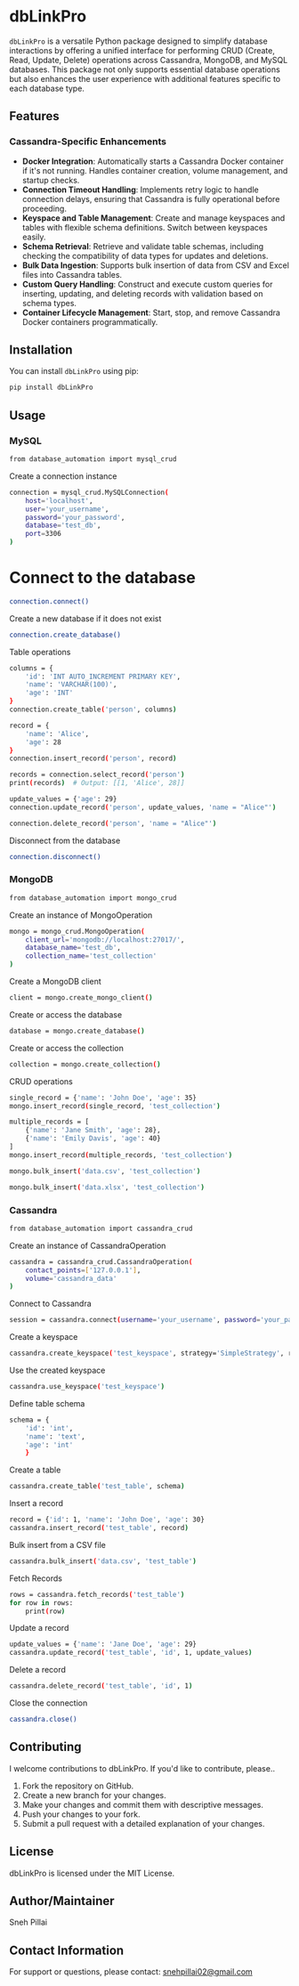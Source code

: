 # dbLinkPro

`dbLinkPro` is a versatile Python package designed to simplify database interactions by offering a unified interface for performing CRUD (Create, Read, Update, Delete) operations across Cassandra, MongoDB, and MySQL databases. This package not only supports essential database operations but also enhances the user experience with additional features specific to each database type.

## Features

### Cassandra-Specific Enhancements

- **Docker Integration**: Automatically starts a Cassandra Docker container if it's not running. Handles container creation, volume management, and startup checks.
- **Connection Timeout Handling**: Implements retry logic to handle connection delays, ensuring that Cassandra is fully operational before proceeding.
- **Keyspace and Table Management**: Create and manage keyspaces and tables with flexible schema definitions. Switch between keyspaces easily.
- **Schema Retrieval**: Retrieve and validate table schemas, including checking the compatibility of data types for updates and deletions.
- **Bulk Data Ingestion**: Supports bulk insertion of data from CSV and Excel files into Cassandra tables.
- **Custom Query Handling**: Construct and execute custom queries for inserting, updating, and deleting records with validation based on schema types.
- **Container Lifecycle Management**: Start, stop, and remove Cassandra Docker containers programmatically.

## Installation

You can install `dbLinkPro` using pip:

```bash
pip install dbLinkPro
```

## Usage

### MySQL
```bash
from database_automation import mysql_crud
```

Create a connection instance

```bash
connection = mysql_crud.MySQLConnection(
    host='localhost',
    user='your_username',
    password='your_password',
    database='test_db',
    port=3306
)
```

# Connect to the database
```bash
connection.connect()
```

Create a new database if it does not exist
```bash
connection.create_database()
```

Table operations
```bash
columns = {
    'id': 'INT AUTO_INCREMENT PRIMARY KEY',
    'name': 'VARCHAR(100)',
    'age': 'INT'
}
connection.create_table('person', columns)

record = {
    'name': 'Alice',
    'age': 28
}
connection.insert_record('person', record)

records = connection.select_record('person')
print(records)  # Output: [[1, 'Alice', 28]]

update_values = {'age': 29}
connection.update_record('person', update_values, 'name = "Alice"')

connection.delete_record('person', 'name = "Alice"')
```

Disconnect from the database
```bash
connection.disconnect()
```

### MongoDB

```bash
from database_automation import mongo_crud
```
Create an instance of MongoOperation
```bash
mongo = mongo_crud.MongoOperation(
    client_url='mongodb://localhost:27017/',
    database_name='test_db',
    collection_name='test_collection'
)
```
Create a MongoDB client
```bash
client = mongo.create_mongo_client()
```
Create or access the database
```bash
database = mongo.create_database()
```
Create or access the collection
```bash
collection = mongo.create_collection()
```

CRUD operations
```bash
single_record = {'name': 'John Doe', 'age': 35}
mongo.insert_record(single_record, 'test_collection')

multiple_records = [
    {'name': 'Jane Smith', 'age': 28},
    {'name': 'Emily Davis', 'age': 40}
]
mongo.insert_record(multiple_records, 'test_collection')

mongo.bulk_insert('data.csv', 'test_collection')

mongo.bulk_insert('data.xlsx', 'test_collection')

```

### Cassandra

```bash
from database_automation import cassandra_crud
```

Create an instance of CassandraOperation
```bash
cassandra = cassandra_crud.CassandraOperation(
    contact_points=['127.0.0.1'],
    volume='cassandra_data'
)
```

Connect to Cassandra

```bash
session = cassandra.connect(username='your_username', password='your_password')
```

Create a keyspace
```bash
cassandra.create_keyspace('test_keyspace', strategy='SimpleStrategy', replicas=1)
```

Use the created keyspace
```bash
cassandra.use_keyspace('test_keyspace')
```

Define table schema
```bash
schema = {
    'id': 'int',
    'name': 'text',
    'age': 'int'
    }
```

Create a table
```bash
cassandra.create_table('test_table', schema)
```

Insert a record
```bash
record = {'id': 1, 'name': 'John Doe', 'age': 30}
cassandra.insert_record('test_table', record)
```

Bulk insert from a CSV file
```bash
cassandra.bulk_insert('data.csv', 'test_table')
```

Fetch Records
```bash
rows = cassandra.fetch_records('test_table')
for row in rows:
    print(row)
```

Update a record
```bash
update_values = {'name': 'Jane Doe', 'age': 29}
cassandra.update_record('test_table', 'id', 1, update_values)
```

Delete a record
```bash
cassandra.delete_record('test_table', 'id', 1)
```

Close the connection
```bash
cassandra.close()
```

## Contributing
I welcome contributions to dbLinkPro. If you'd like to contribute, please..

1. Fork the repository on GitHub.
2. Create a new branch for your changes.
3. Make your changes and commit them with descriptive messages.
4. Push your changes to your fork.
5. Submit a pull request with a detailed explanation of your changes.

## License
dbLinkPro is licensed under the MIT License.

## Author/Maintainer
Sneh Pillai

## Contact Information
For support or questions, please contact: snehpillai02@gmail.com

